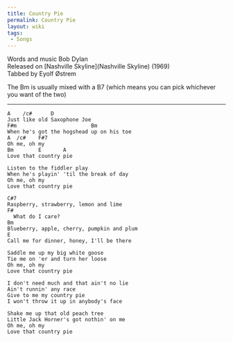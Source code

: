 ```yaml
---
title: Country Pie
permalink: Country Pie
layout: wiki
tags:
 - Songs
---
```


Words and music Bob Dylan  
Released on [Nashville Skyline](Nashville Skyline) (1969)  
Tabbed by Eyolf Østrem

The Bm is usually mixed with a B7 (which means you can pick whichever
you want of the two)

* * * * *

    A    /c#      D
    Just like old Saxophone Joe
    F#m                        Bm
    When he's got the hogshead up on his toe
    A  /c#    F#7
    Oh me, oh my
    Bm        E       A
    Love that country pie

    Listen to the fiddler play
    When he's playin' 'til the break of day
    Oh me, oh my
    Love that country pie

    C#7
    Raspberry, strawberry, lemon and lime
    F#
      What do I care?
    Bm
    Blueberry, apple, cherry, pumpkin and plum
    E
    Call me for dinner, honey, I'll be there

    Saddle me up my big white goose
    Tie me on 'er and turn her loose
    Oh me, oh my
    Love that country pie

    I don't need much and that ain't no lie
    Ain't runnin' any race
    Give to me my country pie
    I won't throw it up in anybody's face

    Shake me up that old peach tree
    Little Jack Horner's got nothin' on me
    Oh me, oh my
    Love that country pie
